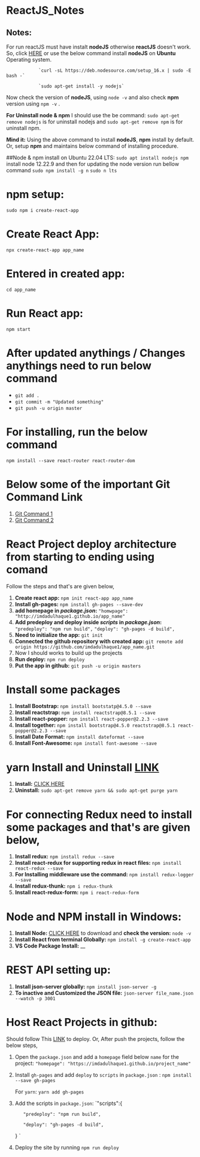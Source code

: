 # ReactJS_Notes
## Notes:
For run reactJS must have instalt **nodeJS** otherwise **reactJS** doesn't work. So, click [HERE](https://github.com/imdadulhaque1/distributions) or use the below command install **nodeJS** on **Ubuntu** Operating system.

                `curl -sL https://deb.nodesource.com/setup_16.x | sudo -E bash -`

                `sudo apt-get install -y nodejs`
                
Now check the version of **nodeJS**, using `node -v` and also check **npm** version using `npm -v` . 


**For Uninstall node & npm** I should use the be command:
          `sudo apt-get remove nodejs` is for uninstall nodejs and 
          `sudo apt-get remove npm`  is for uninstall npm.

**Mind it:** Using the above command to install **nodeJS**, **npm** install by default. Or, setup **npm** and maintains below command of installing procedure.

##Node & npm install on Ubuntu 22.04 LTS:
  `sudo apt install nodejs npm` install node 12.22.9 and then for updating the node version run bellow command
  `sudo npm install -g n`
  `sudo n lts`


# npm setup: 
`sudo npm i create-react-app`
# Create React App: 
`npx create-react-app app_name`
# Entered in created app: 
`cd app_name`
# Run React app: 
`npm start`
# After updated anythings / Changes anythings need to run below command
- `git add .`
- `git commit -m "Updated something"`
- `git push -u origin master`

# For installing, run the below command
`npm install --save react-router react-router-dom`

# Below some of the important Git Command Link
1. [Git Command 1](https://github.com/imdadulhaque1/Git_Command_1) 
2. [Git Command 2](https://github.com/imdadulhaque1/Git_Command_2)


# React Project deploy architecture from starting to ending using comand
Follow the steps and that's are given below,
1. **Create react app:** `npm init react-app app_name`
2. **Install gh-pages:** `npm install gh-pages --save-dev`
3. **add homepage in _package.json_:** `"homwpage": "http://imdadulhaque1.github.io/app_name"`
4. **Add predeploy and deploy inside _scripts_ in _package.json_:**
                                                                  `"predeploy": "npm run build",`
                                                                   `"deploy": "gh-pages -d build",`
5. **Need to initialize the app:** `git init`
6. **Connected the github repository with created app:** `git remote add origin https://github.com/imdadulhaque1/app_name.git`
7. Now I should works to build up the projects
8. **Run deploy:** `npm run deploy`
9. **Put the app in github:** `git push -u origin masters`

# Install some packages
1. **Install Bootstrap:** `npm install bootstatp@4.5.0 --save`
2. **Install reactstrap:** `npm install reactstrap@8.5.1 --save`
3. **Install react-popper:** `npm install react-popper@2.2.3 --save`
4. **Install together:** `npm install bootstrap@4.5.0 reactstrap@8.5.1 react-popper@2.2.3 --save`
5. **Install Date Format:** `npm install dateformat --save`
6. **Install Font-Awesome:** `npm install font-awesome --save`

# yarn Install and Uninstall [LINK](https://www.edureka.co/community/37459/how-to-uninstall-yarn)
1. **Install:** [CLICK HERE](https://linuxhint.com/install_yarn_ubuntu/)
1. **Uninstall:** `sudo apt-get remove yarn && sudo apt-get purge yarn`

# For connecting Redux need to install some packages and that's are given below,
1. **Install redux:** `npm install redux --save`
2. **Install react-redux for supporting redux in react files:** `npm install react-redux --save`
3. **For Installing middleware use the command:** `npm install redux-logger --save`
4.  **Install redux-thunk:** `npm i redux-thunk`
5.  **Install react-redux-form:** `npm i react-redux-form`


# Node and NPM install in Windows:
1. **Install Node:** [CLICK HERE](https://nodejs.org/en/download/) to download  and **check the version:** `node -v`
2. **Install React from terminal Globally:** `npm install -g create-react-app`
3. **VS Code Package Install:** __

# REST API setting up:
1. **Install json-server globally:** `npm install json-server -g`
2. **To inactive and Customized the JSON file:** `json-server file_name.json --watch -p 3001`

# Host React Projects in github:
Should follow This [LINK](https://create-react-app.dev/docs/deployment) to deploy.
Or, After push the projects, follow the below steps,
1. Open the `package.json` and add a `homepage` field below `name` for the project:
    `"homepage": "https://imdadulhaque1.github.io/project_name"`
    
2. Install `gh-pages` and add `deploy` to `scripts` in `package.json` :
    `npm install --save gh-pages`
    
    For `yarn`: `yarn add gh-pages`
3. Add the scripts in `package.json`:
      `"scripts":{
      
          "predeploy": "npm run build",
          
          "deploy": "gh-pages -d build",
      }
      `
      
4. Deploy the site by running `npm run deploy`
